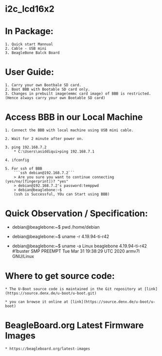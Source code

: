 # i2c_lcd16x2

# In Package:
	1. Quick start Mannual
	2. Cable - USB mini
	3. BeagleBone Balck Board


# User Guide: 
	1. Carry your own Bootbale SD card.
	2. Boot BBB with Bootable SD card only.
	3. Changes in prebuilt image(emmc card image) of BBB is restricted. 
	(Hence always carry your own Bootable SD card) 


# Access BBB in our Local Machine
	1. Connect the BBB with local machine using USB mini cable.

	2. Wait for 2 minute after power on.
	
	3. ping 192.168.7.2
		* C:\Users\asiddiqui>ping 192.168.7.1
	
	4. ifconfig
	
	5. For ssh of BBB
		```ssh debian@192.168.7.2```
		> Are you sure you want to continue connecting (yes/no/[fingerprint])? "yes"
		> debian@192.168.7.2's password:temppwd
		> debian@beaglebone:~$
		(ssh is Successful, YOu can Start using BBB)


# Quick Observation / Specification:
* debian@beaglebone:~$ pwd
	/home/debian

* debian@beaglebone:~$ uname -r
	4.19.94-ti-r42

* debian@beaglebone:~$ uname -a
	Linux beaglebone 4.19.94-ti-r42 #1buster SMP PREEMPT Tue Mar 31 19:38:29 UTC 2020 armv7l GNU/Linux


# Where to get source code:
	* The U-Boot source code is maintained in the Git repository at [link](https://source.denx.de/u-boot/u-boot.git)

	* you can browse it online at [link](https://source.denx.de/u-boot/u-boot)


# BeagleBoard.org Latest Firmware Images
	* https://beagleboard.org/latest-images
